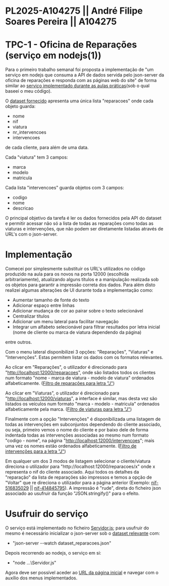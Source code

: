 # PL2025-A104275 ||  André Filipe Soares Pereira || A104275
# TPC-1 - Oficina de Reparações (serviço em nodejs(1))


Para o primeiro trabalho semanal foi proposta a implementação de "um serviço em nodejs que consuma a API de dados servida pelo json-server da oficina de reparações e responda com as páginas web do site"
de forma similar ao [serviço implementado durante as aulas práticas](https://github.com/AndrePereira123/EngWeb2025-A104275/tree/main/TPC1/codigo_produzido_na_aula)(sob o qual baseei o meu código).

O [dataset fornecido](https://github.com/AndrePereira123/EngWeb2025-A104275/blob/main/TPC1/dataset_reparacoes.json) apresenta uma única lista "reparacoes" onde cada objeto guarda:
  - nome
  - nif
  - viatura
  - nr_intervencoes
  - intervencoes
    
de cada cliente, para além de uma data.

Cada "viatura" tem 3 campos:

  - marca
  - modelo
  - matricula
    
Cada lista "intervencoes" guarda objetos com 3 campos:
  - codigo
  - nome
  - descricao

O principal objetivo da tarefa é ler os dados fornecidos pela API do dataset e permitir acessar não só a lista de todas as reparações como todas as viaturas e intervenções, que não podem ser diretamente listadas através de URL's com o json-server.

# Implementação
Comecei por simplesmente substituir os URL's utilizados no código produzido na aula para os novos na porta 12000 (escolhida arbitrariamente), atualizando alguns títulos e a manipulação realizada sob os objetos para garantir a impressão correta dos dados. Para além disto realizei algumas alterações de UI durante toda a implementação como:
- Aumentar tamanho de fonte do texto
- Adicionar espaço entre linhas
- Adicionar mudança de cor ao pairar sobre o texto selecionável
- Centralizar títulos
- Adicionar um menu lateral para facilitar navegação
- Integrar um alfabeto selecionável para filtrar resultados por letra inicial (nome de cliente ou marca de viatura dependendo da página)
  
entre outros.

Com o menu lateral disponibilizei 3 opções: "Reparações", "Viaturas" e "Intervenções". Estas permitem listar os dados com os formatos relevantes.

Ao clicar em "Reparações", o utilizador é direcionado para "[http://localhost:12000/reparacoes](https://andrepereira123.github.io/EngWeb2025-A104275/paginas_tpc1/reparacoes.htm)", onde são listados todos os clientes num formato "nome - marca de viatura - modelo de viatura" ordenados alfabeticamente. ([Filtro de reparações para letra "J"](https://andrepereira123.github.io/EngWeb2025-A104275/paginas_tpc1/reparacoes_filtro_J.htm))

Ao clicar em "Viaturas", o utilizador é direcionado para "[http://localhost:12000/viaturas](https://andrepereira123.github.io/EngWeb2025-A104275/paginas_tpc1/viaturas.htm)", a interface é similar, mas desta vez são listados os veículos num formato "marca - modelo - matricula" ordenados alfabeticamente pela marca. ([Filtro de viaturas para letra "J"](https://andrepereira123.github.io/EngWeb2025-A104275/paginas_tpc1/viaturas_filtro_J.htm))

Finalmente com a opção "Intervenções" é disponibilizada uma listagem de todas as intervenções em subconjuntos dependendo do cliente associado, ou seja, primeiro vemos o nome do cliente e por baixo dele de forma indentada todas as intervenções associadas ao mesmo num formato "codigo - nome", na página "[http://localhost:12000/intervencoes](https://andrepereira123.github.io/EngWeb2025-A104275/paginas_tpc1/intervencoes.htm)"; mais uma vez os nomes estão ordenados alfabeticamente. ([Filtro de intervenções para a letra "J"](https://andrepereira123.github.io/EngWeb2025-A104275/paginas_tpc1/intervencoes_filtro_J.htm))

Em qualquer um dos 3 modos de listagem selecionar o cliente/viatura direciona o utilizador para "http://localhost:12000/reparacoes/x" onde x representa o nif do cliente associado. Aqui todos os detalhes da "reparação" da lista de reparações são impressos e temos a opção de "Voltar" que re direciona o utilizador para a página anterior (Exemplo: [nif-516835029](https://andrepereira123.github.io/EngWeb2025-A104275/paginas_tpc1/516835029.htm) || [nif-414845795](https://andrepereira123.github.io/EngWeb2025-A104275/paginas_tpc1/414845795.htm)).
A impressão é "rude", direta do ficheiro json associado ao usufruir da função "JSON.stringify()" para o efeito.

# Usufruir do serviço

O serviço está implementado no ficheiro [Servidor.js](https://github.com/AndrePereira123/EngWeb2025-A104275/blob/main/TPC1/Servidor.js); para usufruir do mesmo é necessário inicializar o json-server sob o [dataset relevante](https://github.com/AndrePereira123/EngWeb2025-A104275/blob/main/TPC1/dataset_reparacoes.json) com: 
 - "json-server --watch dataset_reparacoes.json" 

Depois recorrendo ao nodejs, o serviço em si:
 - "node ...\Servidor.js" 

Agora deve ser possível aceder ao [URL da página inicial](http://localhost:12000/reparacoes) e navegar com o auxílio dos menus implementados.
